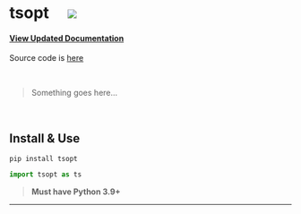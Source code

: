 <h1> tsopt &nbsp;&nbsp;&nbsp; <a href="https://pypi.org/project/tsopt/" alt="Version"> <img src="https://img.shields.io/pypi/v/tsopt.svg" /></a> </h1>

#### [View Updated Documentation](https://github.com/ryayoung/tsopt)

Source code is [here](https://github.com/ryayoung/tsopt/tree/main/src/tsopt)

</br>

> Something goes here...

<br>

## Install & Use

```text
pip install tsopt
```
```py
import tsopt as ts
```

> **Must have Python 3.9+**

---

